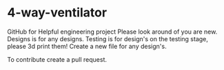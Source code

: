 # 4-way-ventilator
GitHub for Helpful engineering project
Please look around of you are new.
Designs is for any designs.
Testing is for design's on the testing stage, 
please 3d print them!
Create a new file for any design's.

To contribute create a pull request.

